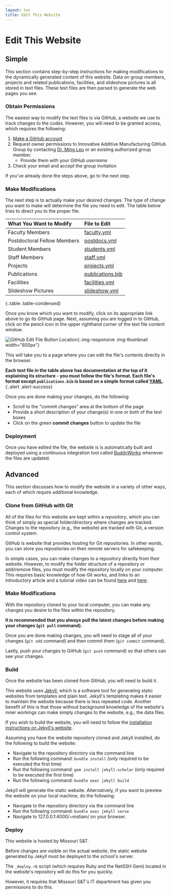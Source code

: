 ```yaml
---
layout: toc
title: Edit This Website
---
```


# Edit This Website

## Simple

This section contains step-by-step instructions for making modifications to the dynamically generated content of this website.
Data on group members, projects and related publications, facilities, and slideshow pictures is all stored in text files.
These text files are then parsed to generate the web pages you see.

### Obtain Permissions

The easiest way to modify the text files is via GitHub, a website we use to track changes to the codes.
However, you will need to be granted access, which requires the following:

1. [Make a GitHub account](https://www.github.com/join)
2. Request owner permissions to Innovative Additive Manufacturing GitHub Group by contacting [Dr. Ming Leu](mailto:mleu@mst.edu) or an existing authorized group member.
    - Provide them with your *GitHub username*
3. Check your email and accept the group invitation

If you've already done the steps above, go to the next step.

### Make Modifications

The next step is to actually make your desired changes.
The type of change you want to make will determine the file you need to edit.
The table below tries to direct you to the proper file.

| What You Want to Modify     | File to Edit          |
| :----------------------     | :-------------------- |
| Faculty Members             | [faculty.yml][1]      |
| Postdoctoral Fellow Members | [postdocs.yml][2]     |
| Student Members             | [students.yml][3]     |
| Staff Members               | [staff.yml][4]        |
| Projects                    | [projects.yml][5]     |
| Publications                | [publications.bib][6] |
| Facilities                  | [facilities.yml][7]   |
| Slideshow Pictures          | [slideshow.yml][8]    |
{:.table .table-condensed}

Once you know which you want to modify, click on its appropriate link above to go its GitHub page.
Next, assuming you are logged in to GitHub, click on the pencil icon in the upper righthand corner of the text file content window.

![GitHub Edit File Button Location](edit-data.png){:.img-responsive .img-thumbnail width="800px"}

This will take you to a page where you can edit the file's contents directly in the browser.

**<i class="fa fa-exclamation-triangle"></i>
Each text file in the table above has documentation at the top of it explaining its structure - you must follow the file's format.
Each file's format except `publications.bib` is based on a simple format called [YAML](https://en.wikipedia.org/wiki/YAML).**{:.alert .alert-success}

Once you are done making your changes, do the following:

- Scroll to the "commit changes" area at the bottom of the page
- Provide a short description of your change(s) in one or both of the text boxes
- Click on the green **commit changes** button to update the file

### Deployment

Once you have edited the file, the website is is automatically built and deployed using a continuous integration tool called [BuddyWorks](https://buddy.works/) whenever the files are updated.

## Advanced

This section discusses how to modify the website in a variety of other ways, each of which require additional knowledge.

### Clone from GitHub with Git

All of the files for this website are kept within a *repository*, which you can think of simply as special folder/directory where changes are tracked.
Changes to the repository (e.g., the website) are tracked with Git, a version control system.

GitHub is website that provides hosting for Git repositories.
In other words, you can store you repositories on their remote servers for safekeeping.

In simple cases, you can make changes to a repository directly from their website.
However, to modify the folder structure of a repository or add/remove files, you must modify the repository locally on your computer.
This requires basic knowledge of how Git works, and links to an introductory article and a tutorial video can be found [here](https://git-scm.com/book/en/v2/Getting-Started-About-Version-Control) and [here](https://www.youtube.com/watch?v=0fKg7e37bQE).

### Make Modifications

With the repository cloned to your local computer, you can make any changes you desire to the files within the repository.

**It is recommended that you always pull the latest changes before making your changes (`git pull` command).**

Once you are done making changes, you will need to stage all of your changes (`git add` command) and then commit them (`git commit` command).

Lastly, push your changes to GitHub (`git push` command) so that others can see your changes.

### Build

Once the website has been cloned from GitHub, you will need to build it.

This website uses [Jekyll](http://jekyllrb.com/), which is a software tool for generating static websites from templates and plain text.
Jekyll's templating makes it easier to maintain the website because there is less repeated code.
Another benefit of this is that those without background knowledge of the website's inner workings can make simply changes to the website, e.g., the data files.

If you wish to build the website, you will need to follow the [installation instructions on Jekyll's website](http://jekyllrb.com/docs/installation/).

Assuming you have the website repository cloned and Jekyll installed, do the following to build the website:

- Navigate to the repository directory via the command line
- Run the following command: `bundle install` (only required to be executed the first time)
- Run the following command: `gem install jekyll-scholar` (only required to be executed the first time)
- Run the following command: `bundle exec jekyll build`

Jekyll will generate the static website. Alternatively, if you want to preview the website on your local machine, do the following:

- Navigate to the repository directory via the command line
- Run the following command: `bundle exec jekyll serve`
- Navigate to 127.0.0.1:4000/~mstiam/ on your browser.

### Deploy

This website is hosted by Missouri S&amp;T.

Before changes are visible on the actual website, the static website generated by Jekyll must be deployed to the school's server.

The `_deploy.rb` script (which requires Ruby and the NetSSH Gem) located in the website's repository will do this for you quickly.

However, it requires that Missouri S&amp;T's IT department has given you permissions to do this.

[1]: https://github.com/mstiam/website/blob/master/_data/faculty.yml
[2]: https://github.com/mstiam/website/blob/master/_data/postdocs.yml
[3]: https://github.com/mstiam/website/blob/master/_data/students.yml
[4]: https://github.com/mstiam/website/blob/master/_data/staff.yml
[5]: https://github.com/mstiam/website/blob/master/_data/projects.yml
[6]: https://github.com/mstiam/website/blob/master/_data/publications.bib
[7]: https://github.com/mstiam/website/blob/master/_data/facilities.yml
[8]: https://github.com/mstiam/website/blob/master/_data/slideshow.yml
